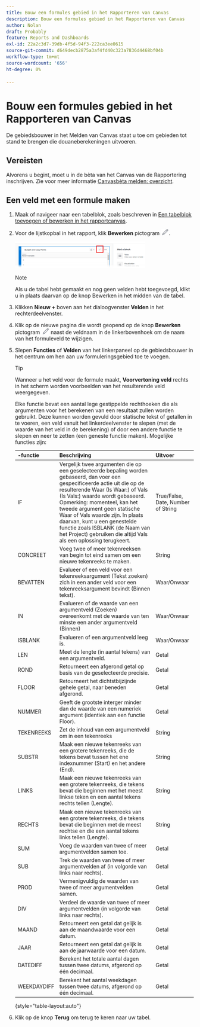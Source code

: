 ```yaml
---
title: Bouw een formules gebied in het Rapporteren van Canvas
description: Bouw een formules gebied in het Rapporteren van Canvas
author: Nolan
draft: Probably
feature: Reports and Dashboards
exl-id: 22a2c3d7-39db-4f5d-94f3-222ca3ee0615
source-git-commit: d649decb2875a3af4fd40c323a7836d4468bf04b
workflow-type: tm+mt
source-wordcount: '656'
ht-degree: 0%

---
```



# Bouw een formules gebied in het Rapporteren van Canvas

De gebiedsbouwer in het Melden van Canvas staat u toe om gebieden tot stand te brengen die douaneberekeningen uitvoeren.

## Vereisten

Alvorens u begint, moet u in de bèta van het Canvas van de Rapportering inschrijven. Zie voor meer informatie [Canvasbèta melden: overzicht](/help/quicksilver/product-announcements/betas/reporting-canvas-beta/reporting-canvas-beta-overview.md).

## Een veld met een formule maken

1. Maak of navigeer naar een tabelblok, zoals beschreven in [Een tabelblok toevoegen of bewerken in het rapportcanvas](../../../reports-and-dashboards/reporting-canvas/table-blocks/add-or-edit-report-table.md).
1. Voor de lijstkopbal in het rapport, klik **Bewerken** pictogram ![](assets/edit-icon.png).

   ![](assets/edit-icon-table-header-350x71.png)

   >[!NOTE]
   >
   >Als u de tabel hebt gemaakt en nog geen velden hebt toegevoegd, klikt u in plaats daarvan op de knop Bewerken in het midden van de tabel.

1. Klikken **Nieuw +** boven aan het dialoogvenster **Velden** in het rechterdeelvenster.
1. Klik op de nieuwe pagina die wordt geopend op de knop **Bewerken** pictogram ![](assets/edit-icon.png) naast de veldnaam in de linkerbovenhoek om de naam van het formuleveld te wijzigen.
1. Slepen **Functies** of **Velden** van het linkerpaneel op de gebiedsbouwer in het centrum om hen aan uw formuleringsgebied toe te voegen.


   >[!TIP]
   >
   >Wanneer u het veld voor de formule maakt, **Voorvertoning veld** rechts in het scherm worden voorbeelden van het resulterende veld weergegeven.

   Elke functie bevat een aantal lege gestippelde rechthoeken die als argumenten voor het berekenen van een resultaat zullen worden gebruikt. Deze kunnen worden gevuld door statische tekst of getallen in te voeren, een veld vanuit het linkerdeelvenster te slepen (met de waarde van het veld in de berekening) of door een andere functie te slepen en neer te zetten (een geneste functie maken). Mogelijke functies zijn:

   | -functie | Beschrijving | Uitvoer |
   |---|---|---|
   | IF | Vergelijk twee argumenten die op een geselecteerde bepaling worden gebaseerd, dan voer een gespecificeerde actie uit die op de resulterende Waar (Is Waar:) of Vals (Is Vals:) waarde wordt gebaseerd. Opmerking: momenteel, kan het tweede argument geen statische Waar of Vals waarde zijn. In plaats daarvan, kunt u een genestelde functie zoals ISBLANK (de Naam van het Project) gebruiken die altijd Vals als een oplossing terugkeert. | True/False, Date, Number of String |
   | CONCREET | Voeg twee of meer tekenreeksen van begin tot eind samen om een nieuwe tekenreeks te maken. | String |
   | BEVATTEN | Evalueer of een veld voor een tekenreeksargument (Tekst zoeken) zich in een ander veld voor een tekenreeksargument bevindt (Binnen tekst). | Waar/Onwaar |
   | IN | Evalueren of de waarde van een argumentveld (Zoeken) overeenkomt met de waarde van ten minste een ander argumentveld (Binnen) | Waar/Onwaar |
   | ISBLANK | Evalueren of een argumentveld leeg is. | Waar/Onwaar |
   | LEN | Meet de lengte (in aantal tekens) van een argumentveld. | Getal |
   | ROND | Retourneert een afgerond getal op basis van de geselecteerde precisie. | Getal |
   | FLOOR | Retourneert het dichtstbijzijnde gehele getal, naar beneden afgerond. | Getal |
   | NUMMER | Geeft de grootste interger minder dan de waarde van een numeriek argument (identiek aan een functie Floor). | Getal |
   | TEKENREEKS | Zet de inhoud van een argumentveld om in een tekenreeks | String |
   | SUBSTR | Maak een nieuwe tekenreeks van een grotere tekenreeks, die de tekens bevat tussen het ene indexnummer (Start) en het andere (End). | String |
   | LINKS | Maak een nieuwe tekenreeks van een grotere tekenreeks, die tekens bevat die beginnen met het meest linkse teken en een aantal tekens rechts tellen (Lengte). | String |
   | RECHTS | Maak een nieuwe tekenreeks van een grotere tekenreeks, die tekens bevat die beginnen met de meest rechtse en die een aantal tekens links tellen (Lengte). | String |
   | SUM | Voeg de waarden van twee of meer argumentvelden samen toe. | Getal |
   | SUB | Trek de waarden van twee of meer argumentvelden af (in volgorde van links naar rechts). | Getal |
   | PROD | Vermenigvuldig de waarden van twee of meer argumentvelden samen. | Getal |
   | DIV | Verdeel de waarde van twee of meer argumentvelden (in volgorde van links naar rechts). | Getal |
   | MAAND | Retourneert een getal dat gelijk is aan de maandwaarde voor een datum. | Getal |
   | JAAR | Retourneert een getal dat gelijk is aan de jaarwaarde voor een datum. | Getal |
   | DATEDIFF | Berekent het totale aantal dagen tussen twee datums, afgerond op één decimaal. | Getal |
   | WEEKDAYDIFF | Berekent het aantal weekdagen tussen twee datums, afgerond op één decimaal. | Getal |

   {style=&quot;table-layout:auto&quot;}

1. Klik op de knop **Terug** om terug te keren naar uw tabel.
